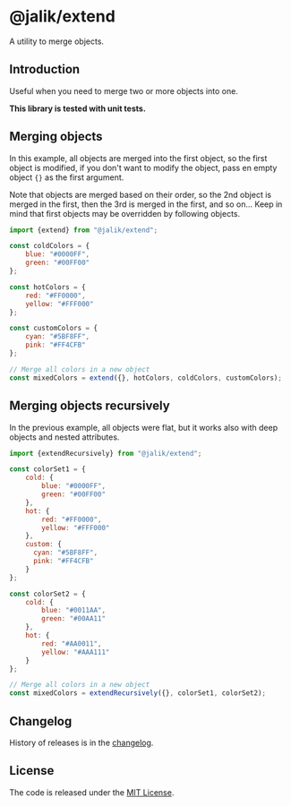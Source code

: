 # @jalik/extend

A utility to merge objects.

## Introduction

Useful when you need to merge two or more objects into one.

**This library is tested with unit tests.**

## Merging objects

In this example, all objects are merged into the first object, so the first object is modified, if you don't want to modify the object, pass en empty object `{}` as the first argument.

Note that objects are merged based on their order, so the 2nd object is merged in the first, then the 3rd is merged in the first, and so on...
Keep in mind that first objects may be overridden by following objects.

```js
import {extend} from "@jalik/extend";

const coldColors = {
    blue: "#0000FF",
    green: "#00FF00"
};

const hotColors = {
    red: "#FF0000",
    yellow: "#FFF000"
};

const customColors = {
    cyan: "#5BF8FF",
    pink: "#FF4CFB"
};

// Merge all colors in a new object
const mixedColors = extend({}, hotColors, coldColors, customColors);
```

## Merging objects recursively

In the previous example, all objects were flat, but it works also with deep objects and nested attributes.

```js
import {extendRecursively} from "@jalik/extend";

const colorSet1 = {
    cold: {
        blue: "#0000FF",
        green: "#00FF00"
    },
    hot: {
        red: "#FF0000",
        yellow: "#FFF000"
    },
    custom: {
      cyan: "#5BF8FF",
      pink: "#FF4CFB"
    }
};

const colorSet2 = {
    cold: {
        blue: "#0011AA",
        green: "#00AA11"
    },
    hot: {
        red: "#AA0011",
        yellow: "#AAA111"
    }
};

// Merge all colors in a new object
const mixedColors = extendRecursively({}, colorSet1, colorSet2);
```

## Changelog

History of releases is in the [changelog](./CHANGELOG.md).

## License

The code is released under the [MIT License](http://www.opensource.org/licenses/MIT).
